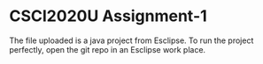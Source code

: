 # CSCI2020U Assignment-1

The file uploaded is a java project from Esclipse. 
To run the project perfectly, open the git repo in an Esclipse work place. 
